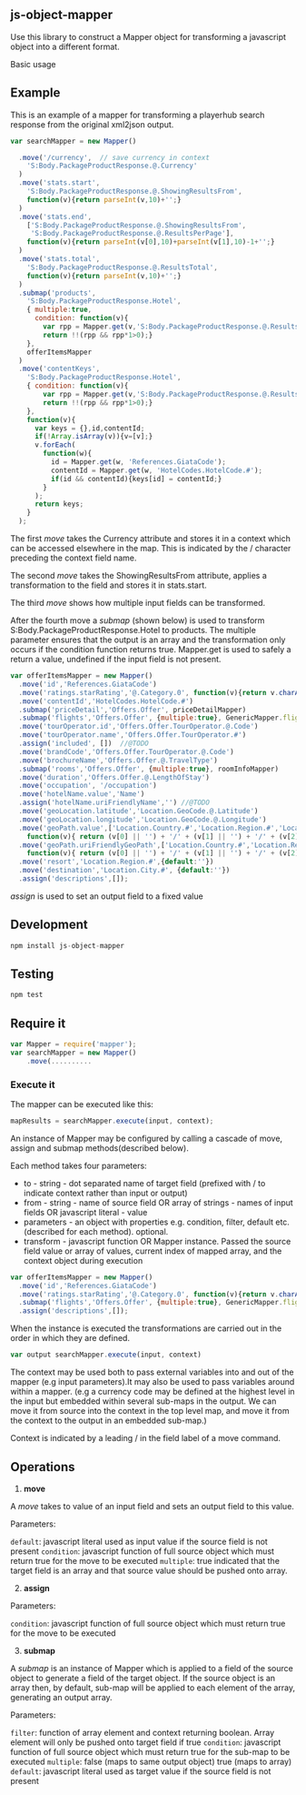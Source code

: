 ## js-object-mapper


Use this library to construct a Mapper object for transforming a javascript object into a different format.

Basic usage


## Example

This is an example of a mapper for transforming a playerhub search response from the original xml2json output.

``` js
var searchMapper = new Mapper()

  .move('/currency',  // save currency in context
    'S:Body.PackageProductResponse.@.Currency'
  )
  .move('stats.start',
    'S:Body.PackageProductResponse.@.ShowingResultsFrom',
    function(v){return parseInt(v,10)+'';}
  )
  .move('stats.end',
    ['S:Body.PackageProductResponse.@.ShowingResultsFrom',
     'S:Body.PackageProductResponse.@.ResultsPerPage'],
    function(v){return parseInt(v[0],10)+parseInt(v[1],10)-1+'';}
  )
  .move('stats.total',
    'S:Body.PackageProductResponse.@.ResultsTotal',
    function(v){return parseInt(v,10)+'';}
  )
  .submap('products',
    'S:Body.PackageProductResponse.Hotel',
    { multiple:true,
      condition: function(v){
        var rpp = Mapper.get(v,'S:Body.PackageProductResponse.@.ResultsPerPage');
        return !!(rpp && rpp*1>0);}
    },
    offerItemsMapper
  )
  .move('contentKeys',
    'S:Body.PackageProductResponse.Hotel',
    { condition: function(v){
        var rpp = Mapper.get(v,'S:Body.PackageProductResponse.@.ResultsPerPage');
        return !!(rpp && rpp*1>0);}
    },
    function(v){
      var keys = {},id,contentId;
      if(!Array.isArray(v)){v=[v];}
      v.forEach(
        function(w){
          id = Mapper.get(w, 'References.GiataCode');
          contentId = Mapper.get(w, 'HotelCodes.HotelCode.#');
          if(id && contentId){keys[id] = contentId;}
        }
      );
      return keys;
    }
  );
```

The first *move* takes the Currency attribute and stores it in a context which can be accessed elsewhere in the map. This is indicated by the / character preceding the context field name.

The second *move* takes the ShowingResultsFrom attribute, applies a transformation to the field and stores it in stats.start.

The third *move* shows how multiple input fields can be transformed.

After the fourth move a *submap* (shown below) is used to transform S:Body.PackageProductResponse.Hotel to products. The multiple parameter ensures that the output is an array and the transformation only occurs if the condition function returns true. Mapper.get is used to safely a return a value, undefined if the input field is not present.

``` js
var offerItemsMapper = new Mapper()
  .move('id','References.GiataCode')
  .move('ratings.starRating','@.Category.0', function(v){return v.charAt(0);})
  .move('contentId','HotelCodes.HotelCode.#')
  .submap('priceDetail','Offers.Offer', priceDetailMapper)
  .submap('flights','Offers.Offer', {multiple:true}, GenericMapper.flightMapper)
  .move('tourOperator.id','Offers.Offer.TourOperator.@.Code')
  .move('tourOperator.name','Offers.Offer.TourOperator.#')
  .assign('included', [])  //@TODO
  .move('brandCode','Offers.Offer.TourOperator.@.Code')
  .move('brochureName','Offers.Offer.@.TravelType')
  .submap('rooms','Offers.Offer', {multiple:true}, roomInfoMapper)
  .move('duration','Offers.Offer.@.LengthOfStay')
  .move('occupation', '/occupation')
  .move('hotelName.value','Name')
  .assign('hotelName.uriFriendlyName','') //@TODO
  .move('geoLocation.latitude','Location.GeoCode.@.Latitude')
  .move('geoLocation.longitude','Location.GeoCode.@.Longitude')
  .move('geoPath.value',['Location.Country.#','Location.Region.#','Location.City.#'],
    function(v){ return (v[0] || '') + '/' + (v[1] || '') + '/' + (v[2] || '');})
  .move('geoPath.uriFriendlyGeoPath',['Location.Country.#','Location.Region.#','Location.City.#'],
    function(v){ return (v[0] || '') + '/' + (v[1] || '') + '/' + (v[2] || '');})
  .move('resort','Location.Region.#',{default:''})
  .move('destination','Location.City.#', {default:''})
  .assign('descriptions',[]);
```

 *assign* is used to set an output field to a fixed value

## Development

``` js
npm install js-object-mapper
```

## Testing

``` js
npm test
```

## Require it

``` js
var Mapper = require('mapper');    
var searchMapper = new Mapper()
    .move(..........
```
### Execute it

The mapper can be executed like this:
``` js
mapResults = searchMapper.execute(input, context);
```

An instance of Mapper may be configured by calling a cascade of move, assign and submap methods(described below).

Each method takes four parameters:
 
   * to - string - dot separated name of target field (prefixed with / to indicate context rather than input or output)
   * from - string - name of source field OR array of strings - names of input fields OR javascript literal - value
   * parameters - an object with properties e.g. condition, filter, default etc. (described for each method). optional.
   * transform - javascript function OR Mapper instance.  Passed the source field value or array of values, current index of mapped array, and the context object during execution
   

``` js
var offerItemsMapper = new Mapper()
  .move('id','References.GiataCode')
  .move('ratings.starRating','@.Category.0', function(v){return v.charAt(0);})
  .submap('flights','Offers.Offer', {multiple:true}, GenericMapper.flightMapper)
  .assign('descriptions',[]);
```

When the instance is executed the transformations are carried out in the order in which they are defined.

``` js
var output searchMapper.execute(input, context)
```

The context may be used both to pass external variables into and out of the mapper (e.g input parameters).It may also be used to pass variables around within a mapper. (e.g a currency code may be defined at the highest level in the input
but embedded within several sub-maps in the output. We can move it from source into the context in the top level map,
and move it from the context to the output in an embedded sub-map.)

Context is indicated by a leading / in the field label of a move command.

## Operations

1) **move**

A *move* takes to value of an input field and sets an output field to this value.

Parameters:

`default`: javascript literal used as input value if the source field is not present
`condition`: javascript function of full source object which must return true for the move to be executed
`multiple`: true indicated that the target field is an array and that source value should be pushed onto array.

2) **assign**

Parameters:

`condition`: javascript function of full source object which must return true for the move to be executed

3) **submap**

A *submap* is an instance of Mapper which is applied to a field of the source object to generate a field of the target object.
If the source object is an array then, by default, sub-map will be applied to each element of the array,  generating an output array.

Parameters:

`filter`: function of array element and context returning boolean. Array element will only be pushed onto target field if true
`condition`: javascript function of full source object which must return true for the sub-map to be executed
`multiple`: false (maps to same output object)          true  (maps to array)
`default`: javascript literal used as target value if the source field is not present






